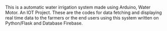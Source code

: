 This is a automatic water irrigation system made using Arduino, Water Motor. An IOT Project. These are the codes for data fetching and displaying real time data to the farmers or the end users using this system written on Python/Flask and Database Firebase.
